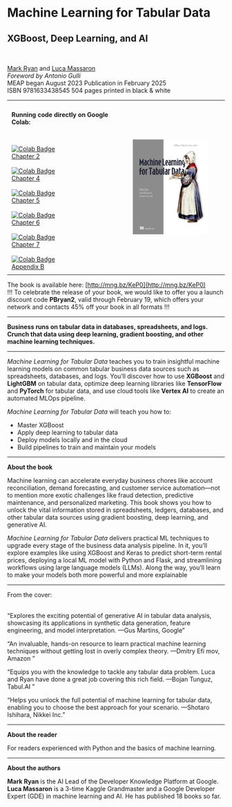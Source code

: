 # Machine Learning for Tabular Data 
## XGBoost, Deep Learning, and AI
<BR>

[Mark Ryan](https://www.linkedin.com/in/mark-ryan-31826743/) and [Luca Massaron](https://www.linkedin.com/in/lmassaron/)<BR>
<EM>Foreword by Antonio Gulli</EM><BR>
MEAP began August 2023  Publication in February 2025<BR>
ISBN 9781633438545  504 pages printed in black & white <BR>

<table style="width: 100%; table-layout: fixed;">
  <tr>
    <td style="border: none; padding: 10px; vertical-align: top; width: 50%;">
      <p><b>Running code directly on Google Colab:</b></p>
      <p><br></p>
      <a href="https://colab.research.google.com/github/lmassaron/ml_4_tabular_code/blob/main/chapter_02/chapter_02.ipynb">
        <img src="https://colab.research.google.com/assets/colab-badge.svg" alt="Colab Badge" height="20" />
        <BR>Chapter 2
      </a>
      <br><br>
      <a href="https://colab.research.google.com/github/lmassaron/ml_4_tabular_code/blob/main/chapter_04/chapter_04.ipynb">
        <img src="https://colab.research.google.com/assets/colab-badge.svg" alt="Colab Badge" height="20" />
        <BR>Chapter 4
      </a>
      <br><br>
      <a href="https://colab.research.google.com/github/lmassaron/ml_4_tabular_code/blob/main/chapter_05/chapter_05.ipynb">
        <img src="https://colab.research.google.com/assets/colab-badge.svg" alt="Colab Badge" height="20" />
        <BR>Chapter 5
      </a>
      <br><br>
      <a href="https://colab.research.google.com/github/lmassaron/ml_4_tabular_code/blob/main/chapter_06/chapter_06.ipynb">
        <img src="https://colab.research.google.com/assets/colab-badge.svg" alt="Colab Badge" height="20" />
        <BR>Chapter 6
      </a>
      <br><br>
      <a href="https://colab.research.google.com/github/lmassaron/ml_4_tabular_code/blob/main/chapter_07/chapter_07.ipynb">
        <img src="https://colab.research.google.com/assets/colab-badge.svg" alt="Colab Badge" height="20" />
        <BR>Chapter 7
      </a>
      <br><br>
      <a href="https://colab.research.google.com/github/lmassaron/ml_4_tabular_code/blob/main/appendix_b/appendix_b.ipynb">
        <img src="https://colab.research.google.com/assets/colab-badge.svg" alt="Colab Badge" height="20" />
        <BR>Appendix B
      </a>
    </td>
    <td style="border: none; padding: 10px; text-align: center; width: 50%;">
      <a href="http://mng.bz/jPlP">
        <img src="./cover03.jpg" alt="Cover Image" style="width: 75%;" />
      </a>
    </td>
  </tr>
</table>


The book is available here: [http://mng.bz/KeP0](http://mng.bz/KeP0)
<BR>
!!! To celebrate the release of your book, we would like to offer you a launch discount code <B>PBryan2</B>, valid through February 19, which offers your network and contacts 45% off your book in all formats !!!

<HR>
<B>Business runs on tabular data in databases, spreadsheets, and logs. Crunch that data using deep learning, gradient boosting, and other machine learning techniques.</B>
<HR>

<EM>Machine Learning for Tabular Data</EM> teaches you to train insightful machine learning models on common tabular business data sources such as spreadsheets, databases, and logs. You’ll discover how to use <B>XGBoost</B> and <B>LightGBM</B> on tabular data, optimize deep learning libraries like <B>TensorFlow</B> and <B>PyTorch</B> for tabular data, and use cloud tools like <B>Vertex AI</B> to create an automated MLOps pipeline.

<EM>Machine Learning for Tabular Data</EM> will teach you how to:

* Master XGBoost
* Apply deep learning to tabular data
* Deploy models locally and in the cloud
* Build pipelines to train and maintain your models

<HR>

**About the book**

Machine learning can accelerate everyday business chores like account reconciliation, demand forecasting, and customer service automation—not to mention more exotic challenges like fraud detection, predictive maintenance, and personalized marketing. This book shows you how to unlock the vital information stored in spreadsheets, ledgers, databases, and other tabular data sources using gradient boosting, deep learning, and generative AI.

<EM>Machine Learning for Tabular Data</EM> delivers practical ML techniques to upgrade every stage of the business data analysis pipeline. In it, you’ll explore examples like using XGBoost and Keras to predict short-term rental prices, deploying a local ML model with Python and Flask, and streamlining workflows using large language models (LLMs). Along the way, you’ll learn to make your models both more powerful and more explainable
<HR>
From the cover:<BR><BR>
<P>“Explores the exciting potential
of generative AI in tabular data
analysis, showcasing its
applications in synthetic data
generation, feature engineering,
and model interpretation.
—Gus Martins, Google”
<P>“An invaluable, hands-on
resource to learn practical
machine learning techniques
without getting lost in overly
 complex theory.
—Dmitry Efi mov, Amazon
”
<P>“Equips you with the
knowledge to tackle any tabular
data problem. Luca and Ryan
have done a great job covering
 this rich field.
—Bojan Tunguz, Tabul.AI
”
<P>“Helps you unlock the full
potential of machine learning
for tabular data, enabling you
to choose the best approach for
your scenario.
—Shotaro Ishihara, Nikkei Inc.”<BR>
<HR>
  
**About the reader**

For readers experienced with Python and the basics of machine learning.
<HR>

**About the authors**

<B>Mark Ryan</B> is the AI Lead of the Developer Knowledge Platform at Google.<BR>
<B>Luca Massaron</B> is a 3-time Kaggle Grandmaster and a Google Developer Expert (GDE) in machine learning and AI. He has published 18 books so far.

